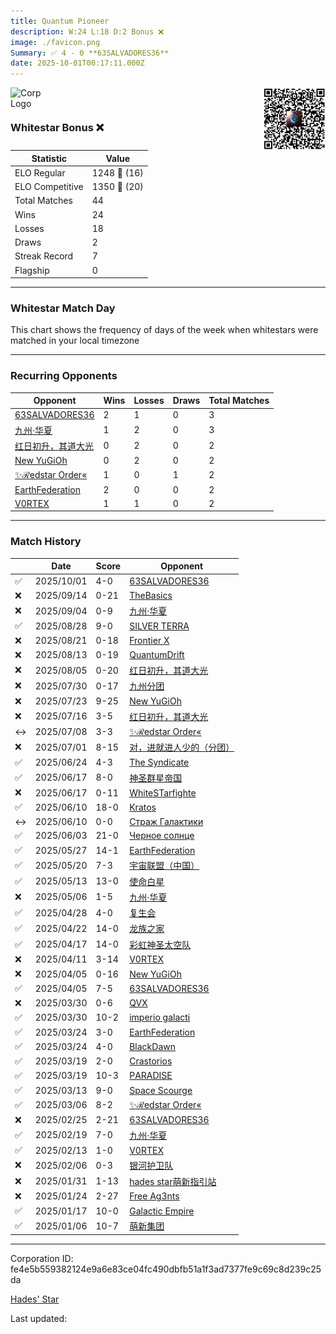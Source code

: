 ```yaml
---
title: ​Quantum Pioneer
description: W:24 L:18 D:2 Bonus ❌ 
image: ./favicon.png
Summary: ✅ 4 - 0 **63SALVADORES36**
date: 2025-10-01T00:17:11.000Z
---
```

<head>
<link rel="icon" type="image/x-icon" href="./favicon.ico">
</head>
<img align="left" width="50" height="50" src="./favicon.ico" alt="Corp Logo"><img align="right" width="100" height="100" src="./qr.png" alt="QR Code">

```

```
<br>

### Whitestar Bonus ❌ 

| Statistic | Value |
| --- | --- |
| ELO Regular | 1248 🔺  (16)|
| ELO Competitive | 1350 🔺  (20)|
| Total Matches | 44 |
| Wins | 24 |
| Losses | 18 |
| Draws | 2 |
| Streak Record | 7 |
| Flagship | 0 |

---

### Whitestar Match Day

This chart shows the frequency of days of the week when whitestars were matched in your local timezone

<!-- Load Chart.js from jsDelivr CDN -->
<script src="https://cdn.jsdelivr.net/npm/chart.js@4.0.1"></script>

<!-- Create a canvas element where the chart will be rendered -->
<canvas id="myChart" width="400" height="200"></canvas>

<!-- JavaScript code to render the bar chart -->
<script>
    document.addEventListener("DOMContentLoaded", function() {
        // Ensure scanTime is an array; if empty, handle accordingly
        let timestamps = [1758845831,1757428532,1756585494,1755913164,1755356343,1754622112,1753966869,1753413079,1752841214,1752196430,1751558499,1750976179,1750331279,1749743806,1749743505,1749104958,1749104056,1748504838,1747904475,1747306201,1746701000,1746085291,1745407453,1744900802,1744423006,1743957214,1743463158,1743410259,1742944849,1742939005,1742417585,1742417284,1741983335,1741983335,1741427730,1740800285,1740081198,1739530041,1739051061,1738422380,1737870655,1737250134,1736644048,1735733633];

        const fontColor = 'rgba(64, 128, 160, 1)';

        // Function to convert Unix timestamps to day of the week (0=Sunday, 6=Saturday)
        function getDayOfWeek(timestamp) {
            return new Date(timestamp * 1000).getDay();
        }

        // Initialize an array to count occurrences for each day of the week
        let dayCounts = [0, 0, 0, 0, 0, 0, 0];

        // Populate the dayCounts array based on the scanTime data
        timestamps.forEach(ts => {
            let dayOfWeek = getDayOfWeek(ts);
            dayCounts[dayOfWeek]++;
        });

        // Chart.js configuration for the bar chart
        const data = {
            labels: ['Sunday', 'Monday', 'Tuesday', 'Wednesday', 'Thursday', 'Friday', 'Saturday'],
            datasets: [{
                data: dayCounts,
                backgroundColor: [
                    'rgba(0, 191, 255, 0.2)',   // Deep Sky Blue (Sunday)
                    'rgba(135, 206, 250, 0.2)', // Light Sky Blue (Monday)
                    'rgba(173, 216, 230, 0.2)', // Light Blue (Tuesday)
                    'rgba(214, 236, 243, 0.2)', // Custom light blue (Wednesday)
                    'rgba(173, 216, 230, 0.2)', // Light Blue (Thursday)
                    'rgba(135, 206, 250, 0.2)', // Light Sky Blue (Friday)
                    'rgba(0, 191, 255, 0.2)'    // Deep Sky Blue (Saturday)
                ],
                borderColor: [
                    'rgba(0, 191, 255, 1)',
                    'rgba(135, 206, 250, 1)',
                    'rgba(173, 216, 230, 1)',
                    'rgba(214, 236, 243, 1)',
                    'rgba(173, 216, 230, 1)',
                    'rgba(135, 206, 250, 1)',
                    'rgba(0, 191, 255, 1)'
                ],
                borderWidth: 1,
                minBarLength: 5
            }]
        };

        const config = {
            type: 'bar',
            data: data,
            options: {
                scales: {
                    y: {
                        beginAtZero: true,
                        ticks: {
                            stepSize: 1,
                            color: fontColor
                        },
                        grid: {
                            color: 'rgba(255, 255, 255, 0.2)'
                        }
                    },
                    x: {
                        ticks: {
                            color: fontColor
                        },
                        grid: {
                            display: false 
                        }
                    }
                },
                plugins: {
                    legend: {
                        display: false
                    }
                }
            }
        };

        // Render the chart
        const ctx = document.getElementById('myChart').getContext('2d');
        const myChart = new Chart(ctx, config);
    });
</script>
    
---
### Recurring Opponents

| Opponent | Wins | Losses | Draws | Total Matches |
| --- | --- | --- | --- | --- |
| [63SALVADORES36](https://ws.tsl.rocks/corp/ac4e1665a51bdd039d04798e56c3bd85b526c57cf7015fd400b6c8d8ccd959a3/) | 2 | 1 | 0 | 3 |
| [九州·华夏](https://ws.tsl.rocks/corp/b9cbe11f1e67c4fe116f0b88f6a09cd820c689366a96b35d8393a6ef34b8558f/) | 1 | 2 | 0 | 3 |
| [红日初升，其道大光](https://ws.tsl.rocks/corp/1be1009eb158cf7402aa36511acaab9c9400d087f4d4ee443f768ccb6b163921/) | 0 | 2 | 0 | 2 |
| [New YuGiOh](https://ws.tsl.rocks/corp/14dfb83015e3c431e3b62aa4d0a6966657e5a34996e34d185efb92f703eda337/) | 0 | 2 | 0 | 2 |
| [✨ℛedstar Order«](https://ws.tsl.rocks/corp/01220718f2aba52af83767c0d2e500ff584ec88cd06a8fa451841a5576937e8d/) | 1 | 0 | 1 | 2 |
| [EarthFederation](https://ws.tsl.rocks/corp/e1d58bc0b534389adeb45301641e32cdda2af0a1748a0d2ddb52e794db2c6d5b/) | 2 | 0 | 0 | 2 |
| [V0RTEX](https://ws.tsl.rocks/corp/dfbf2c493d0f00dab04291385bfd5d8b9673e7234e9cdaabddbff84f01ab0272/) | 1 | 1 | 0 | 2 |

---
### Match History

|  | Date | Score | Opponent |
| --- | --- | --- | --- |
| ✅ | 2025/10/01 | 4-0 | [63SALVADORES36](https://ws.tsl.rocks/corp/ac4e1665a51bdd039d04798e56c3bd85b526c57cf7015fd400b6c8d8ccd959a3/) |
| ❌ | 2025/09/14 | 0-21 | [TheBasics](https://ws.tsl.rocks/corp/8c9069f3ec3e766d51d76851b0d21a0fb065a026e597cfebc7d8cc8cbf2b998f/) |
| ❌ | 2025/09/04 | 0-9 | [九州·华夏](https://ws.tsl.rocks/corp/b9cbe11f1e67c4fe116f0b88f6a09cd820c689366a96b35d8393a6ef34b8558f/) |
| ✅ | 2025/08/28 | 9-0 | [SILVER TERRA](https://ws.tsl.rocks/corp/60e0173f2a13dc7ad21bb11315df4bdc5f9bf97737ba3b89c0d035621fc2766f/) |
| ❌ | 2025/08/21 | 0-18 | [Frontier X](https://ws.tsl.rocks/corp/ebedc8d55c207f7d93561245eeca1470119a91f985f216d40f681c9c040b9c4e/) |
| ❌ | 2025/08/13 | 0-19 | [QuantumDrift](https://ws.tsl.rocks/corp/6b976a5cc4450c6b5c8a52b762982560b6d5551146a01c0b659deb8eb5043359/) |
| ❌ | 2025/08/05 | 0-20 | [红日初升，其道大光](https://ws.tsl.rocks/corp/1be1009eb158cf7402aa36511acaab9c9400d087f4d4ee443f768ccb6b163921/) |
| ❌ | 2025/07/30 | 0-17 | [九州分团](https://ws.tsl.rocks/corp/e7374c31c95ba96f5c59c7c1de632517dd4cec2d4680e25e7f34d077133e4d4f/) |
| ❌ | 2025/07/23 | 9-25 | [New YuGiOh](https://ws.tsl.rocks/corp/14dfb83015e3c431e3b62aa4d0a6966657e5a34996e34d185efb92f703eda337/) |
| ❌ | 2025/07/16 | 3-5 | [红日初升，其道大光](https://ws.tsl.rocks/corp/1be1009eb158cf7402aa36511acaab9c9400d087f4d4ee443f768ccb6b163921/) |
| ↔️ | 2025/07/08 | 3-3 | [✨ℛedstar Order«](https://ws.tsl.rocks/corp/01220718f2aba52af83767c0d2e500ff584ec88cd06a8fa451841a5576937e8d/) |
| ❌ | 2025/07/01 | 8-15 | [对，进就进人少的（分团）](https://ws.tsl.rocks/corp/69a860d3020745a9088fa70fa7ebc4caaa8a6181832961bcd607fbfa627203f3/) |
| ✅ | 2025/06/24 | 4-3 | [The Syndicate](https://ws.tsl.rocks/corp/a7da1f6bd313248b8b6e68a1826bffb463c0e4977776708b28d97199f878b88c/) |
| ✅ | 2025/06/17 | 8-0 | [神圣群星帝国](https://ws.tsl.rocks/corp/12f7f9ac2089354bdf775f46f0c4d77c32eccbfd2869d2d3bf93e88f4f23adce/) |
| ❌ | 2025/06/17 | 0-11 | [WhiteSTarfighte](https://ws.tsl.rocks/corp/5693bea442e36f5dbd2e36ed7b4a569f007579198d7ae00bae412c312d311dae/) |
| ✅ | 2025/06/10 | 18-0 | [Kratos](https://ws.tsl.rocks/corp/1a0c5412c9e225a31e3addcb263114f49a6f2ac58041ffda3795db9bba72f23b/) |
| ↔️ | 2025/06/10 | 0-0 | [Страж Галактики](https://ws.tsl.rocks/corp/ab4f340d0afdb0896e9ea68431795c811edc1afc130d1e15d53b78abfaf1bace/) |
| ✅ | 2025/06/03 | 21-0 | [Черное солнце](https://ws.tsl.rocks/corp/963c510edfd1a89603e4c253f389cc603a707689fab0617c954c3a5d1856e1b4/) |
| ✅ | 2025/05/27 | 14-1 | [EarthFederation](https://ws.tsl.rocks/corp/e1d58bc0b534389adeb45301641e32cdda2af0a1748a0d2ddb52e794db2c6d5b/) |
| ✅ | 2025/05/20 | 7-3 | [宇宙联盟（中国）](https://ws.tsl.rocks/corp/f65e4271e098ff050b7e566effe810ba1757388a6eecf4b818ed6c3502743dec/) |
| ✅ | 2025/05/13 | 13-0 | [使命白星](https://ws.tsl.rocks/corp/88e828c55c07286950a3296b00ca2a7a9cc2f1a0139e9cf4c6e54229f821e952/) |
| ❌ | 2025/05/06 | 1-5 | [九州·华夏](https://ws.tsl.rocks/corp/b9cbe11f1e67c4fe116f0b88f6a09cd820c689366a96b35d8393a6ef34b8558f/) |
| ✅ | 2025/04/28 | 4-0 | [复生会](https://ws.tsl.rocks/corp/34d924857b79c9e7dbbefad09df43c3752d80cee3153852a2af3ac365ad5e0f9/) |
| ✅ | 2025/04/22 | 14-0 | [龙族之家](https://ws.tsl.rocks/corp/4951f6e13d787e8798ea15bd6893c755a561a89e7946c6b35edcc00353af5e60/) |
| ✅ | 2025/04/17 | 14-0 | [彩虹神圣太空队](https://ws.tsl.rocks/corp/65a85756db048115b30d5db1f341e02c1efa0c8baf3a39ae6b57db8b0c52a0d9/) |
| ❌ | 2025/04/11 | 3-14 | [V0RTEX](https://ws.tsl.rocks/corp/dfbf2c493d0f00dab04291385bfd5d8b9673e7234e9cdaabddbff84f01ab0272/) |
| ❌ | 2025/04/05 | 0-16 | [New YuGiOh](https://ws.tsl.rocks/corp/14dfb83015e3c431e3b62aa4d0a6966657e5a34996e34d185efb92f703eda337/) |
| ✅ | 2025/04/05 | 7-5 | [63SALVADORES36](https://ws.tsl.rocks/corp/ac4e1665a51bdd039d04798e56c3bd85b526c57cf7015fd400b6c8d8ccd959a3/) |
| ❌ | 2025/03/30 | 0-6 | [QVX](https://ws.tsl.rocks/corp/7332e0f84974c827954677fdba873fd8eaf407e07c4322f503b904a9456b2665/) |
| ✅ | 2025/03/30 | 10-2 | [imperio galacti](https://ws.tsl.rocks/corp/53a1ca8088f875a7b4ba2199b1059595e3034594188eb4717bc045a64e1dcdd2/) |
| ✅ | 2025/03/24 | 3-0 | [EarthFederation](https://ws.tsl.rocks/corp/e1d58bc0b534389adeb45301641e32cdda2af0a1748a0d2ddb52e794db2c6d5b/) |
| ✅ | 2025/03/24 | 4-0 | [BlackDawn](https://ws.tsl.rocks/corp/b12d5631f98a29cefd5c3fbacb19307ed0e64d58b58eb768856e5a22434676d9/) |
| ✅ | 2025/03/19 | 2-0 | [Crastorios](https://ws.tsl.rocks/corp/cf8e92451d31be30383d7359e1e2095ccb8e0c4afe78451b4fd39cb4dab1f3e0/) |
| ✅ | 2025/03/19 | 10-3 | [РARADISЕ](https://ws.tsl.rocks/corp/03c58fc5ec06999aae229fdff322b3b4e29ed65d445af279f69068d3f7180287/) |
| ✅ | 2025/03/13 | 9-0 | [Space Scourge](https://ws.tsl.rocks/corp/04ad48264f0fcb63156d90f6ff6dfd55b1ab9321d56144f671a84c0253bccfc1/) |
| ✅ | 2025/03/06 | 8-2 | [✨ℛedstar Order«](https://ws.tsl.rocks/corp/01220718f2aba52af83767c0d2e500ff584ec88cd06a8fa451841a5576937e8d/) |
| ❌ | 2025/02/25 | 2-21 | [63SALVADORES36](https://ws.tsl.rocks/corp/ac4e1665a51bdd039d04798e56c3bd85b526c57cf7015fd400b6c8d8ccd959a3/) |
| ✅ | 2025/02/19 | 7-0 | [九州·华夏](https://ws.tsl.rocks/corp/b9cbe11f1e67c4fe116f0b88f6a09cd820c689366a96b35d8393a6ef34b8558f/) |
| ✅ | 2025/02/13 | 1-0 | [V0RTEX](https://ws.tsl.rocks/corp/dfbf2c493d0f00dab04291385bfd5d8b9673e7234e9cdaabddbff84f01ab0272/) |
| ❌ | 2025/02/06 | 0-3 | [银河护卫队](https://ws.tsl.rocks/corp/e522df7ad34eabee08393efb864d53bdc897d0ad187170616d6ef924df5c7267/) |
| ❌ | 2025/01/31 | 1-13 | [hades star萌新指引站](https://ws.tsl.rocks/corp/06feef105195a4e2ec026c0e3e2c62fce31204dfe6be8e4b26863935efbf8a50/) |
| ❌ | 2025/01/24 | 2-27 | [Free Ag3nts](https://ws.tsl.rocks/corp/66c873438b165344dbdac371b45825f9c818ee1e77e128f101f2660f4b0c7b70/) |
| ✅ | 2025/01/17 | 10-0 | [Galactic Empire](https://ws.tsl.rocks/corp/e2223ab2b582a5eb5ae1734e132358eb3c24ddf61fcbeee7b8f6708f26782108/) |
| ✅ | 2025/01/06 | 10-7 | [萌新集团](https://ws.tsl.rocks/corp/cda6bb5c1bf595967bd6f4a2e94f7c7fcc50df3774ccee7939822c252b9cd224/) |

---
Corporation ID: fe4e5b559382124e9a6e83ce04fc490dbfb51a1f3ad7377fe9c69c8d239c25da

[Hades' Star](https://www.hadesstar.com)
<script src="/assets/localtime.js"></script>
<div>
  Last updated: <span class="last-updated-date" data-unix-time="1759277831"></span>
</div>